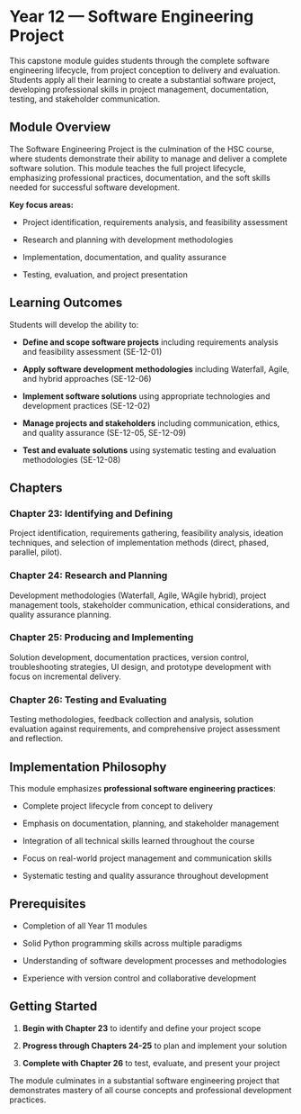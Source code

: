# Year 12 — Software Engineering Project

This capstone module guides students through the complete software engineering lifecycle, from project conception to delivery and evaluation. Students apply all their learning to create a substantial software project, developing professional skills in project management, documentation, testing, and stakeholder communication.

## Module Overview

The Software Engineering Project is the culmination of the HSC course, where students demonstrate their ability to manage and deliver a complete software solution. This module teaches the full project lifecycle, emphasizing professional practices, documentation, and the soft skills needed for successful software development.

**Key focus areas:**

- Project identification, requirements analysis, and feasibility assessment

- Research and planning with development methodologies

- Implementation, documentation, and quality assurance

- Testing, evaluation, and project presentation

## Learning Outcomes

Students will develop the ability to:

- **Define and scope software projects** including requirements analysis and feasibility assessment (SE-12-01)

- **Apply software development methodologies** including Waterfall, Agile, and hybrid approaches (SE-12-06)

- **Implement software solutions** using appropriate technologies and development practices (SE-12-02)

- **Manage projects and stakeholders** including communication, ethics, and quality assurance (SE-12-05, SE-12-09)

- **Test and evaluate solutions** using systematic testing and evaluation methodologies (SE-12-08)

## Chapters

### Chapter 23: Identifying and Defining

Project identification, requirements gathering, feasibility analysis, ideation techniques, and selection of implementation methods (direct, phased, parallel, pilot).

### Chapter 24: Research and Planning

Development methodologies (Waterfall, Agile, WAgile hybrid), project management tools, stakeholder communication, ethical considerations, and quality assurance planning.

### Chapter 25: Producing and Implementing

Solution development, documentation practices, version control, troubleshooting strategies, UI design, and prototype development with focus on incremental delivery.

### Chapter 26: Testing and Evaluating

Testing methodologies, feedback collection and analysis, solution evaluation against requirements, and comprehensive project assessment and reflection.

## Implementation Philosophy

This module emphasizes **professional software engineering practices**:

- Complete project lifecycle from concept to delivery

- Emphasis on documentation, planning, and stakeholder management

- Integration of all technical skills learned throughout the course

- Focus on real-world project management and communication skills

- Systematic testing and quality assurance throughout development

## Prerequisites

- Completion of all Year 11 modules

- Solid Python programming skills across multiple paradigms

- Understanding of software development processes and methodologies

- Experience with version control and collaborative development

## Getting Started

1. **Begin with Chapter 23** to identify and define your project scope

2. **Progress through Chapters 24-25** to plan and implement your solution

3. **Complete with Chapter 26** to test, evaluate, and present your project

The module culminates in a substantial software engineering project that demonstrates mastery of all course concepts and professional development practices.
